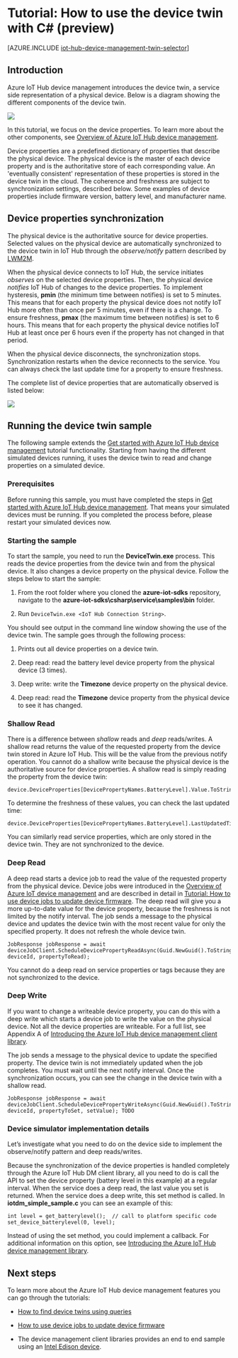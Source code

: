 <properties
	pageTitle="IoT Hub device management twins | Microsoft Azure"
	description="Azure IoT Hub for device management tutorial describing how to use device twins."
	services="iot-hub"
	documentationCenter=".net"
	authors="juanjperez"
	manager="timlt"
	editor=""/>

<tags
 ms.service="iot-hub"
 ms.devlang="dotnet"
 ms.topic="article"
 ms.tgt_pltfrm="na"
 ms.workload="na"
 ms.date="04/29/2016"
 ms.author="juanpere"/>

# Tutorial: How to use the device twin with C# (preview)

[AZURE.INCLUDE [iot-hub-device-management-twin-selector](../../includes/iot-hub-device-management-twin-selector.md)]
## Introduction

Azure IoT Hub device management introduces the device twin, a service side representation of a physical device. Below is a diagram showing the different components of the device twin.

![][img-twin]

In this tutorial, we focus on the device properties. To learn more about the other components, see [Overview of Azure IoT Hub device management][lnk-dm-overview].

Device properties are a predefined dictionary of properties that describe the physical device. The physical device is the master of each device property and is the authoritative store of each corresponding value. An 'eventually consistent' representation of these properties is stored in the device twin in the cloud. The coherence and freshness are subject to synchronization settings, described below. Some examples of device properties include firmware version, battery level, and manufacturer name.

## Device properties synchronization

The physical device is the authoritative source for device properties. Selected values on the physical device are automatically synchronized to the device twin in IoT Hub through the *observe/notify* pattern described by [LWM2M][lnk-lwm2m].

When the physical device connects to IoT Hub, the service initiates *observes* on the selected device properties. Then, the physical device *notifies* IoT Hub of changes to the device properties. To implement hysteresis, **pmin** (the minimum time between notifies) is set to 5 minutes. This means that for each property the physical device does not notify IoT Hub more often than once per 5 minutes, even if there is a change. To ensure freshness, **pmax** (the maximum time between notifies) is set to 6 hours. This means that for each property the physical device notifies IoT Hub at least once per 6 hours even if the property has not changed in that period.

When the physical device disconnects, the synchronization stops. Synchronization restarts when the device reconnects to the service. You can always check the last update time for a property to ensure freshness.

The complete list of device properties that are automatically observed is listed below:

![][img-observed]


## Running the device twin sample

The following sample extends the [Get started with Azure IoT Hub device management][lnk-get-started] tutorial functionality. Starting from having the different simulated devices running, it uses the device twin to read and change properties on a simulated device.

### Prerequisites 

Before running this sample, you must have completed the steps in [Get started with Azure IoT Hub device management][lnk-get-started]. That means your simulated devices must be running. If you completed the process before, please restart your simulated devices now.

### Starting the sample

To start the sample, you need to run the **DeviceTwin.exe** process. This reads the device properties from the device twin and from the physical device. It also changes a device property on the physical device. Follow the steps below to start the sample:

1.  From the root folder where you cloned the **azure-iot-sdks** repository, navigate to the **azure-iot-sdks\\csharp\\service\\samples\\bin** folder.  

2.  Run `DeviceTwin.exe <IoT Hub Connection String>`.

You should see output in the command line window showing the use of the device twin. The sample goes through the following process:

1.  Prints out all device properties on a device twin.

2.  Deep read: read the battery level device property from the physical device (3 times).

3.  Deep write: write the **Timezone** device property on the physical device.

4.  Deep read: read the **Timezone** device property from the physical device to see it has changed.

### Shallow Read

There is a difference between *shallow* reads and *deep* reads/writes. A shallow read returns the value of the requested property from the device twin stored in Azure IoT Hub. This will be the value from the previous notify operation. You cannot do a shallow write because the physical device is the authoritative source for device properties. A shallow read is simply reading the property from the device twin:

```
device.DeviceProperties[DevicePropertyNames.BatteryLevel].Value.ToString();
```

To determine the freshness of these values, you can check the last updated time:

```
device.DeviceProperties[DevicePropertyNames.BatteryLevel].LastUpdatedTime.ToString();
```

You can similarly read service properties, which are only stored in the device twin. They are not synchronized to the device.

### Deep Read

A deep read starts a device job to read the value of the requested property from the physical device. Device jobs were introduced in the [Overview of Azure IoT device management][lnk-dm-overview] and are described in detail in [Tutorial: How to use device jobs to update device firmware][lnk-dm-jobs]. The deep read will give you a more up-to-date value for the device property, because the freshness is not limited by the notify interval. The job sends a message to the physical device and updates the device twin with the most recent value for only the specified property. It does not refresh the whole device twin.

```
JobResponse jobResponse = await deviceJobClient.ScheduleDevicePropertyReadAsync(Guid.NewGuid().ToString(), deviceId, propertyToRead);
```

You cannot do a deep read on service properties or tags because they are not synchronized to the device.

### Deep Write

If you want to change a writeable device property, you can do this with a deep write which starts a device job to write the value on the physical device. Not all the device properties are writeable. For a full list, see Appendix A of [Introducing the Azure IoT Hub device management client library][lnk-dm-library].

The job sends a message to the physical device to update the specified property. The device twin is not immediately updated when the job completes. You must wait until the next notify interval. Once the synchronization occurs, you can see the change in the device twin with a shallow read.

```
JobResponse jobResponse = await deviceJobClient.ScheduleDevicePropertyWriteAsync(Guid.NewGuid().ToString(), deviceId, propertyToSet, setValue); TODO
```

### Device simulator implementation details

Let’s investigate what you need to do on the device side to implement the observe/notify pattern and deep reads/writes.

Because the synchronization of the device properties is handled completely through the Azure IoT Hub DM client library, all you need to do is call the API to set the device property (battery level in this example) at a regular interval. When the service does a deep read, the last value you set is returned. When the service does a deep write, this set method is called. In **iotdm\_simple\_sample.c** you can see an example of this:

```
int level = get_batterylevel();  // call to platform specific code 
set_device_batterylevel(0, level);
```

Instead of using the set method, you could implement a callback. For additional information on this option, see [Introducing the Azure IoT Hub device management library][lnk-dm-library].

## Next steps

To learn more about the Azure IoT Hub device management features you can go through the tutorials:

- [How to find device twins using queries][lnk-tutorial-queries]

- [How to use device jobs to update device firmware][lnk-dm-jobs]

- The device management client libraries provides an end to end sample using an [Intel Edison device][lnk-edison].

<!-- images and links -->
[img-twin]: media/iot-hub-device-management-device-twin/image1.png
[img-observed]: media/iot-hub-device-management-device-twin/image2.png

[lnk-lwm2m]: http://technical.openmobilealliance.org/Technical/technical-information/release-program/current-releases/oma-lightweightm2m-v1-0
[lnk-dm-overview]: iot-hub-device-management-overview.md
[lnk-dm-library]: iot-hub-device-management-library.md
[lnk-get-started]: iot-hub-device-management-get-started.md
[lnk-tutorial-queries]: iot-hub-device-management-device-query.md
[lnk-dm-jobs]: iot-hub-device-management-device-jobs.md
[lnk-edison]: https://github.com/Azure/azure-iot-sdks/tree/dmpreview/c/iotdm_client/samples/iotdm_edison_sample
